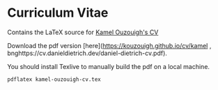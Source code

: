 # Curriculum Vitae

Contains the LaTeX source for [Kamel Ouzouigh's CV](https://kouzouigh.github.io/cv)

Download the pdf version [here](https://kouzouigh.github.io/cv/kamel ,
bnghttps://cv.danieldietrich.dev/daniel-dietrich-cv.pdf).

You should install Texlive to manually build the pdf on a local machine.

```sh
pdflatex kamel-ouzouigh-cv.tex
```